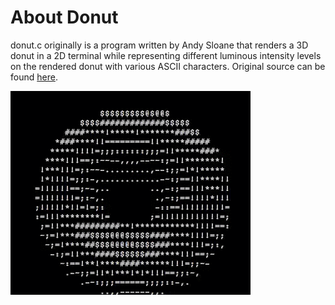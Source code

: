 # About Donut
donut.c originally is a program written by Andy Sloane that renders a 3D donut in a 2D terminal while representing different luminous intensity levels on the rendered donut with various ASCII characters.
Original source can be found [here](https://www.a1k0n.net/2011/07/20/donut-math.html).

![donut.exe gif](https://github.com/aafeke/Donut/blob/master/doc/donut.gif)
